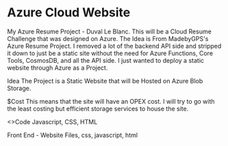 # Azure Cloud Website
My Azure Resume Project - Duval Le Blanc. 
This will be a Cloud Resume Challenge that was designed on Azure. 
The Idea is From MadebyGPS's Azure Resume Project. I removed a lot of the backend API side and stripped it down to just be a static site
without the need for Azure Functions, Core Tools, CosmosDB, and all the API side. I just wanted to deploy a static website through Azure as a Project. 

Idea
The Project is a Static Website that will be Hosted on Azure Blob Storage.

$Cost
This means that the site will have an OPEX cost. I will try to go with the least costing but
efficient storage services to house the site.

<>Code
Javascript, CSS, HTML

Front End - Website Files, css, javascript, html
